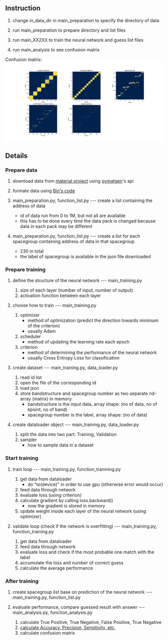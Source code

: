  ## Instruction
 1. change in_data_dir in main_preparation to specify the directory of data 
 
 2. run main_preparation to prepare directory and list files
 
 3. run main_XX2XX to train the neural network and guess list files
 
 4. run main_analysis to see confusion matrix
 
Confusion matrix:
![confusion_matrices](confusion_matrices.png)

## Details 
### Prepare data
1. download data from [material project](https://materialsproject.org/) using [pymatgen](https://pymatgen.org/)'s api

2. formate data using [Bin's code](https://github.com/binxi0629/NN-project/tree/master/format_data)

3. main_preparation.py, function_list.py --- create a list containing the address of data
    - id of data run from 0 to 1M, but not all are available
    - this has to be done every time the data pack is changed because data in each pack may be different

4. main_preparation.py, function_list.py --- create a list for each spacegroup containing address of data in that spacegroup
    - 230 in total
    - the label of spacegroup is available in the json file downloaded



### Prepare training

1. define the structure of the neural network --- main_training.py
    1. size of each layer (number of input, number of output)
    2. activation function between each layer

2. choose how to train --- main_training.py
    1. optimizer
        - method of optimization (predict the direction towards minimum of the criterion)
        - usually Adam
    2. scheduler
        - method of updating the learning rate each epoch
    3. criterion
        - method of determining the performance of the neural network
        - usually Cross Entropy Loss for classification

3. create dataset --- main_training.py, data_loader.py
    1. read id list
    2. open the file of the corresponding id
    3. load json
    4. store bandstructure and spacegroup number as two separate nd-array (matrix) in memory
        - bandstructure is the input data, array shape: (no of data, no of kpoint, no of band)
        - spacegroup number is the label, array shape: (no of data)

4. create dataloader object --- main_training.py, data_loader.py
    1. split the data into two part: Training, Validation
    2. sampler
        - how to sample data in a dataset



### Start training

1. train loop --- main_training.py, function_tranining.py
    1. get data from dataloader
        - do "to(device)" in order to use gpu (otherwise error would occur)
    2. feed data through network
    3. evaluate loss (using criterion)
    4. calculate gradient by calling loss.backward()
        - now the gradient is stored in memory
    5. update weight inside each layer of the neural network (using optimizer)

2. validate loop (check if the network is overfitting) --- main_training.py, function_training.py
    1. get data from dataloader
    2. feed data through network
    3. evaluate loss and check if the most probable one match with the label
    4. accumulate the loss and number of correct guess
    5. calculate the average performance


### After training

1. create spacegroup list base on prediction of the neural network --- main_training.py, function_list.py

2. evaluate performance, compare guessed result with answer --- main_analysis.py, function_analysis.py
    1. calculate True Positive, True Negative, False Positive, True Negative
    2. [calculate Accuracy, Precision, Sensitivity, etc.](https://towardsdatascience.com/accuracy-recall-precision-f-score-specificity-which-to-optimize-on-867d3f11124)
    3. calculate confusion matrix 